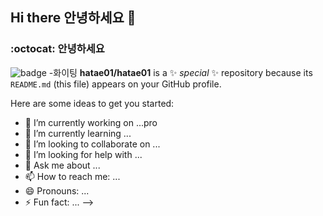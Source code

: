 ## Hi there 안녕하세요  👋
### :octocat: 안녕하세요 

![badge](https://img.shields.io/badge/Hanbit%20Cat-Hello%20GitHub-orange)
-화이팅
**hatae01/hatae01** is a ✨ _special_ ✨ repository because its `README.md` (this file) appears on your GitHub profile.


Here are some ideas to get you started:
                   
- 🔭 I’m currently working on ...pro
- 🌱 I’m currently learning ...
- 👯 I’m looking to collaborate on ...
- 🤔 I’m looking for help with ...
- 💬 Ask me about ...
- 📫 How to reach me: ...
- 😄 Pronouns: ...
- ⚡ Fun fact: ...
-->
